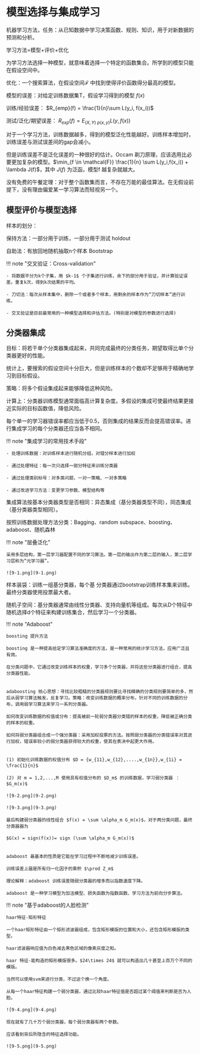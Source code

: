 # 模型选择与集成学习

机器学习方法，任务：从已知数据中学习决策函数、规则、知识，用于对新数据的预测和分析。

学习方法=模型+评价+优化

为学习方法选择一种模型，就意味着选择一个特定的函数集合。所学到的模型只能在假设空间中。

优化：一个搜索算法，在假设空间$\mathcal{F}$ 中找到使得评价函数得分最高的模型。

模型的误差：对给定训练数据集T，假设学习得到的模型 $f(x)$

训练/经验误差： $R_{emp}(f) = \frac{1}{n}\sum L(y_i, f(x_i))$

测试/泛化/期望误差： $R_{exp}(f) = E_{(X,Y) ~ p(x,y)} L(y, f(x))$

对于一个学习方法，训练数据越多，得到的模型泛化性能越好。训练样本增加时，训练误差与测试误差间的gap会减小。

但是训练误差不是泛化误差的一种很好的估计。Occam 剃刀原理，应该选用比必要更加复杂的模型。$\min_{f \in \mathcal{F}} \frac{1}{n} \sum L(y_i,f(x_i)) + \lambda J(f)$，其中 $J(f)$ 为泛函，模型f 越复杂就越大。

没有免费的午餐定理：对于整个函数集而言，不存在万能的最佳算法。在无假设前提下，没有理由偏爱某一学习算法而轻视另一个。


## 模型评价与模型选择

样本的划分：

保持方法：一部分用于训练，一部分用于测试 holdout

自助法：有放回地随机抽取n个样本 Bootstrap


!!! note "交叉验证：Cross-validation"

    - 将数据平分为k个子集，用 $k-1$ 个子集进行训练，余下的部分用于验证，并计算验证误差。重复k次，得到k次结果的平均。

    - 刀切法：每次从样本集中，删除一个或者多个样本，用剩余的样本作为“刀切样本”进行训练。

    - 交叉验证是目前最常用的一种模型选择和评估方法。(特别是对模型的参数进行选择)


## 分类器集成

目标：将若干单个分类器集成起来，共同完成最终的分类任务，期望取得比单个分类器更好的性能。

统计上，要搜索的假设空间十分巨大，但是训练样本的个数却不足够用于精确地学习到目标假设。

策略：将多个假设集成起来能够降低这种风险。

计算上：分类器训练模型通常面临高计算复杂度。多假设的集成可使最终结果更接近实际的目标函数值，降低风险。

每个单一的学习器错误率都应当低于0.5，否则集成的结果反而会提高错误率。进行集成学习的每个分类器还应当各不相同。

!!! note "集成学习的常用技术手段"

    - 处理训练数据：对训练样本进行随机分组，对错分样本进行加权

    - 通过处理特征：每一次只选择一部分特征来训练分类器

    - 通过处理类别标号：对多类问题，一对一策略、一对多策略

    - 通过改进学习方法：变更学习参数、模型结构等


集成算法按基本分类器类型是否相同：异态集成（基分类器类型不同），同态集成（基分类器类型相同）。

按照训练数据处理方法分类：Bagging、random subspace、boosting、adaboost、随机森林

!!! note "层叠泛化"

    采用多层结构，第一层学习器配置不同的学习算法。第一层的输出作为第二层的输入，第二层学习层称为“元学习器”。

    ![9-1.png](9-1.png)

样本装袋：训练一组基分类器，每个基 分类器通过bootstrap训练样本集来训练。最终分类器使用投票最大者。

随机子空间：基分类器通常由线性分类器、支持向量机等组成。每次从D个特征中随机选择d个特征来构建训练集合，然后学习一个分类器。

!!! note "Adaboost"

    boosting 提升方法

    boosting 是一种提高给定学习算法准确度的方法，是一种常用的统计学习方法，应用广泛且有效。

    在分类问题中，它通过改变训练样本的权重，学习多个分类器，并将这些分类器进行组合，提高分类器性能。


    adaboosting 核心思想：寻找比较粗糙的分类器规则要比寻找精确的分类规则要简单的多，然后从弱学习算法触发，反复学习。策略：改变训练数据的概率分布，针对不同的训练数据的分布，调用弱学习算法来学习一系列分类器。

    如何改变训练数据的权值或分布：提高被前一轮弱分类器分类错的样本的权重，降低被正确分类的样本的权重。

    如何将弱分类器组合成一个强分类器：采用加权投票的方法。按照弱分类器的分类错误率对其进行加权，错误率较小的弱分类器获得较大的权重，使其在表决中起更大作用。


    (1) 初始化训练数据的权值分布 $D = {w_{11},w_{12},....,w_{1n}},w_{1i} = \frac{1}{n}$
    
    (2) 对 m = 1,2,...,M 使用具有权值分布的 $D_m$ 的训练数据，学习弱分类器 ： $G_m(x)$

    ![9-2.png](9-2.png)

    ![9-3.png](9-3.png)

    最后构建弱分类器的线性组合 $f(x) = \sum \alpha_m G_m(x)$，对于两分类问题，最终分类器器为

    $G(x) = sign(f(x))= sign (\sum \alpha_m G_m(x))$


    adaboost 最基本的性质是它能在学习过程中不断地减少训练误差。

    训练误差上届是所有归一化因子的乘积 $\prod Z_m$

    理论解释：adaboost 训练误差随弱分类器的增多而以指数速度下降。

    adaboost 是一种学习模型为加法模型、损失函数为指数函数、学习方法为前向分步算法。

    

!!! note "基于adaboost的人脸检测"

    haar特征-矩形特征

    一个haar矩形特征由一个矩形滤波器组成，包含矩形模版的位置和大小，还包含矩形模版的类型。

    haar滤波器响应值为白色减去黑色区域的像素灰度之和。

    haar 特征-能构造的矩形模版很多。$24\times 24$ 就可以构造出几十甚至上百万个不同的模版。

    当然可以使用svm来进行分类，不过这个换一个角度。

    从每一个haar特征构建一个弱分类器，通过比较haar特征值是否超过某个阈值来判断是否为人脸。

    ![9-4.png](9-4.png)

    现在就有了几十万个弱分类器，每个弱分类器有两个参数。

    应该看到背后所隐含的特征选择功能。

    ![9-5.png](9-5.png)
